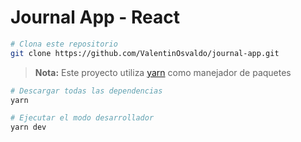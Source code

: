 # Journal App - React

```bash
# Clona este repositorio
git clone https://github.com/ValentinOsvaldo/journal-app.git
```

> **Nota:**
> Este proyecto utiliza [yarn](https://yarnpkg.com/) como manejador de paquetes

```bash
# Descargar todas las dependencias
yarn
```

```bash
# Ejecutar el modo desarrollador
yarn dev
```
